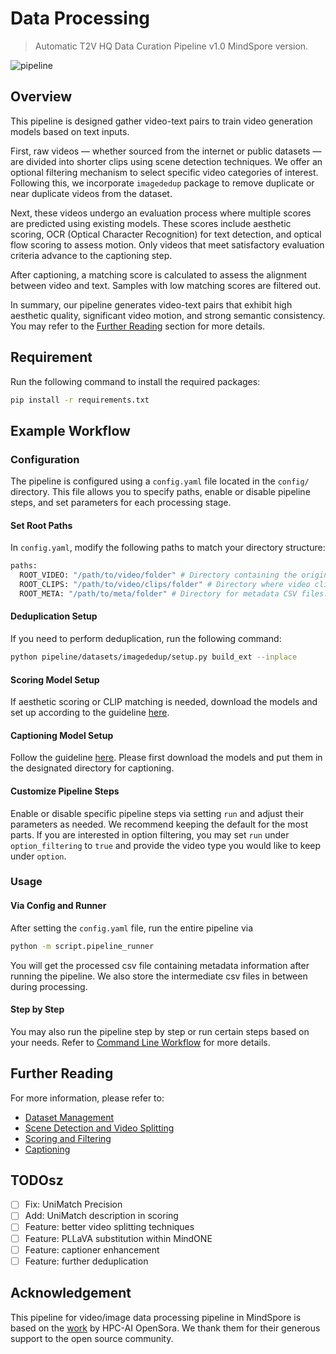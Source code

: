 # Data Processing
>Automatic T2V HQ Data Curation Pipeline v1.0 MindSpore version.

 ![pipeline](./assets/data_pipeline_baseline.png)

## Overview
This pipeline is designed gather video-text pairs to train video generation models 
based on text inputs. 

First, raw videos — whether sourced from the internet or public 
datasets — are divided into shorter clips using scene detection 
techniques. We offer an optional filtering mechanism to select 
specific video categories of interest. Following this, we incorporate 
`imagededup` package to remove duplicate or near duplicate videos from the dataset.

Next, these videos undergo an evaluation process where multiple 
scores are predicted using existing models. These scores include 
aesthetic scoring, OCR (Optical Character Recognition) for text 
detection, and optical flow scoring to assess motion. 
Only videos that meet satisfactory evaluation criteria advance 
to the captioning step.

After captioning, a matching score is calculated to assess the 
alignment between video and text. Samples with low matching scores
are filtered out.

In summary, our pipeline generates video-text pairs that exhibit 
high aesthetic quality, significant video motion, and strong 
semantic consistency. You may refer to the 
[Further Reading](#further-reading) section for more details.

## Requirement
Run the following command to install the required packages:
```bash
pip install -r requirements.txt
```

## Example Workflow

### Configuration

The pipeline is configured using a `config.yaml` file located
in the `config/` directory. This file allows you to specify paths, 
enable or disable pipeline steps, and set parameters for each
processing stage.

#### Set Root Paths
In `config.yaml`, modify the following paths to match your 
directory structure:

```bash
paths:
  ROOT_VIDEO: "/path/to/video/folder" # Directory containing the original video files.
  ROOT_CLIPS: "/path/to/video/clips/folder" # Directory where video clips will be stored.
  ROOT_META: "/path/to/meta/folder" # Directory for metadata CSV files.
```

#### Deduplication Setup
If you need to perform deduplication, run the following command:
```bash
python pipeline/datasets/imagededup/setup.py build_ext --inplace
```

#### Scoring Model Setup
If aesthetic scoring or CLIP matching is needed, download the models
and set up according to the guideline [here](./pipeline/scoring/README.md).

#### Captioning Model Setup
Follow the guideline [here](./pipeline/captioning/README.md).
Please first download the models and put them in the designated 
directory for captioning.

#### Customize Pipeline Steps
Enable or disable specific pipeline steps via setting `run`
and adjust their parameters as needed. We recommend keeping
the default for the most parts. If you are interested in option
filtering, you may set `run` under `option_filtering` to `true`
and provide the video type you would like to keep under `option`.

### Usage

#### Via Config and Runner

After setting the `config.yaml` file, run the entire pipeline via
```bash
python -m script.pipeline_runner
```

You will get the processed csv file containing metadata information
after running the pipeline. We also store the intermediate csv files
in between during processing.

#### Step by Step

You may also run the pipeline step by step or run certain steps
based on your needs. Refer to [Command Line Workflow](./cmd_guide.md)
for more details.

## Further Reading
For more information, please refer to:
- [Dataset Management](./pipeline/datasets/README.md)
- [Scene Detection and Video Splitting](./pipeline/splitting/README.md)
- [Scoring and Filtering](./pipeline/scoring/README.md)
- [Captioning](./pipeline/captioning/README.md)

## TODOsz
- [ ] Fix: UniMatch Precision
- [ ] Add: UniMatch description in scoring
- [ ] Feature: better video splitting techniques
- [ ] Feature: PLLaVA substitution within MindONE
- [ ] Feature: captioner enhancement
- [ ] Feature: further deduplication

## Acknowledgement
This pipeline for video/image data processing pipeline in MindSpore is 
based on the [work](https://github.com/hpcaitech/Open-Sora/blob/main/docs/data_processing.md) by HPC-AI OpenSora. We thank them for their generous
support to the open source community.
